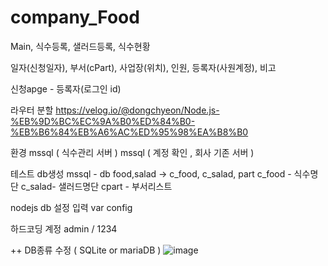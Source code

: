 # company_Food


 Main, 식수등록, 샐러드등록, 식수현황

 일자(신청일자), 부서(cPart), 사업장(위치), 인원, 등록자(사원계정), 비고

 신청apge - 등록자(로그인 id)

라우터 분할
https://velog.io/@dongchyeon/Node.js-%EB%9D%BC%EC%9A%B0%ED%84%B0-%EB%B6%84%EB%A6%AC%ED%95%98%EA%B8%B0



환경
mssql ( 식수관리 서버 )
mssql ( 계정 확인 , 회사 기존 서버 )


테스트
db생성
mssql - db food,salad -> c_food, c_salad, part
c_food - 식수명단
c_salad- 샐러드명단
cpart - 부서리스트


nodejs db 설정 입력
var config

하드코딩 계정
admin / 1234





++ 
DB종류 수정 ( SQLite or mariaDB )
![image](https://user-images.githubusercontent.com/70190887/172510884-ba199f0c-b9fd-436d-9077-088a991b8496.png)
